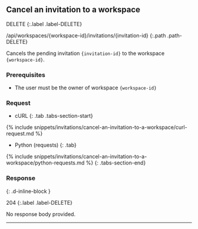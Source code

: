 ## Cancel an invitation to a workspace

DELETE
{:.label .label-DELETE}

/api/workspaces/{workspace-id}/invitations/{invitation-id}
{:.path .path-DELETE}

Cancels the pending invitation `{invitation-id}` to the workspace `{workspace-id}`.

### Prerequisites

- The user must be the owner of workspace `{workspace-id}`

### Request

- cURL
{: .tab .tabs-section-start}

{% include snippets/invitations/cancel-an-invitation-to-a-workspace/curl-request.md %}

- Python (requests)
{: .tab}

{% include snippets/invitations/cancel-an-invitation-to-a-workspace/python-requests.md %}
{: .tabs-section-end}

### Response
{: .d-inline-block }

204
{:.label .label-DELETE}

No response body provided.

---
